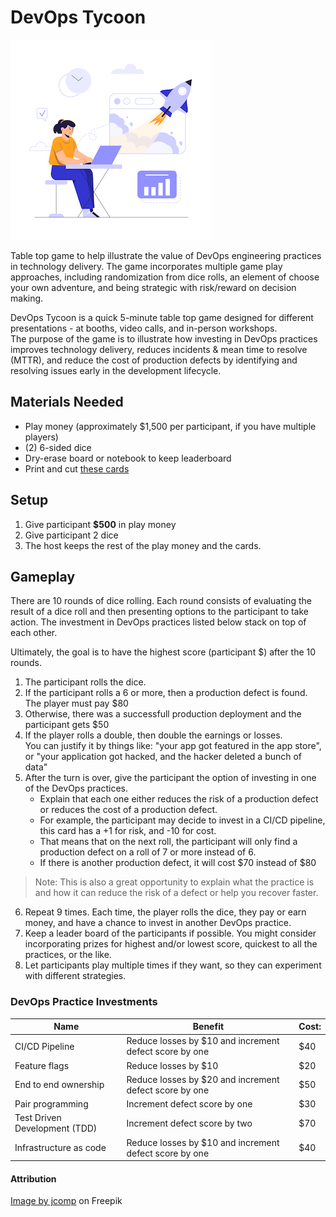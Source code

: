 # DevOps Tycoon

![tycoon](images/Work_7.jpg)

Table top game to help illustrate the value of DevOps engineering practices in technology delivery. The game incorporates multiple game play approaches, including randomization from dice rolls, an element of choose your own adventure, and being strategic with risk/reward on decision making.

DevOps Tycoon is a quick 5-minute table top game designed for different presentations - at booths, video calls, and in-person workshops.  
The purpose of the game is to illustrate how investing in DevOps practices improves technology delivery, reduces incidents & mean time to resolve (MTTR), and reduce the cost of production defects by identifying and resolving issues early in the development lifecycle.

## Materials Needed

- Play money (approximately $1,500 per participant, if you have multiple players)
- (2) 6-sided dice
- Dry-erase board or notebook to keep leaderboard
- Print and cut [these cards](images/DevopsTycoon.pdf)

## Setup

1) Give participant **$500** in play money
2) Give participant 2 dice
3) The host keeps the rest of the play money and the cards.

## Gameplay

There are 10 rounds of dice rolling. Each round consists of evaluating the result of a dice roll and then presenting options to the participant to take action. The investment in DevOps practices listed below stack on top of each other.

Ultimately, the goal is to have the highest score (participant $) after the 10 rounds.

1) The participant rolls the dice.
2) If the participant rolls a 6 or more, then a production defect is found. The player must pay $80
3) Otherwise,  there was a successfull production deployment and the participant gets $50
4) If the player rolls a double,  then double the earnings or losses.  
   You can justify it by things like: "your app got featured in the app store",  
   or "your application got hacked, and the hacker deleted a bunch of data" 
5) After the turn is over, give the participant the option of investing in one of the DevOps practices. 
    - Explain that each one either reduces the risk of a production defect or reduces the cost of a production defect.
    - For example, the participant may decide to invest in a CI/CD pipeline,  this card has a +1 for risk,  and -10 for cost.
    - That means that on the next roll, the participant will only find a production defect on a roll of 7 or more instead of 6.  
    - If there is another production defect,  it will cost $70 instead of $80

> Note: This is also a great opportunity to explain what the practice is and how it can reduce the risk of a defect or help you recover faster.

6) Repeat 9 times.  Each time, the player rolls the dice, they pay or earn money, and have a chance to invest in another DevOps practice.
7) Keep a leader board of the participants if possible.  You might consider incorporating prizes for highest and/or lowest score, quickest to all the practices, or the like.
8) Let participants play multiple times if they want, so they can experiment with different strategies.

### DevOps Practice Investments

|Name|Benefit|Cost:
|---|---|---|
|CI/CD Pipeline|Reduce losses by $10 and increment defect score by one|$40|
|Feature flags|Reduce losses by $10|$20|
|End to end ownership|Reduce losses by $20 and increment defect score by one|$50|
|Pair programming|Increment defect score by one|$30|
|Test Driven Development (TDD)|Increment defect score by two|$70|
|Infrastructure as code|Reduce losses by $10 and increment defect score by one|$40|

#### Attribution

<a href="https://www.freepik.com/free-vector/business-man-working-hard-stock-financial-trade-market-diagram-vector-illustration-flat-design_13399753.htm#query=developer&position=29&from_view=search">Image by jcomp</a> on Freepik
